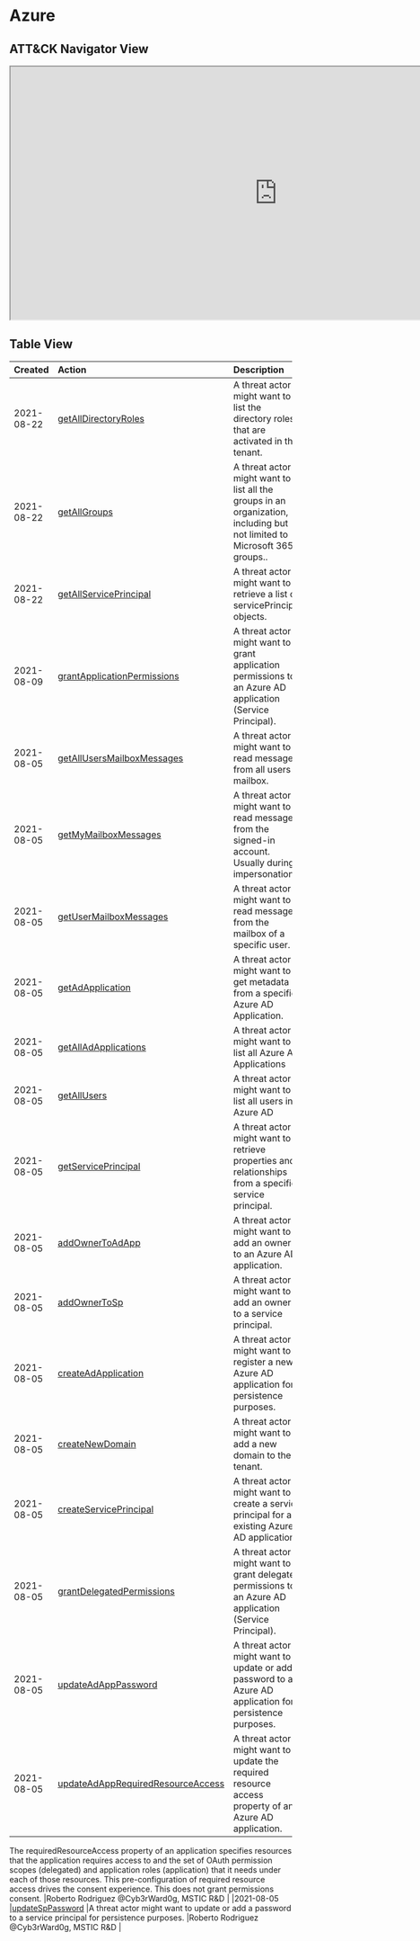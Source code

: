 # Azure

## ATT&CK Navigator View

<iframe src="https://mitre-attack.github.io/attack-navigator/enterprise/#layerURL=https%3A%2F%2Fraw.githubusercontent.com%2FAzure%2FCloud-Katana%2Fmain%2Fdocs%2Fnotebooks%2Fazure%2Fazure.json&tabs=false&selecting_techniques=false" width="950" height="450"></iframe>

## Table View

|Created|Action|Description|Author|
| :---| :---| :---| :---|
|2021-08-22 |[getAllDirectoryRoles](https://cloud-katana.com/notebooks/azure/discovery/getAllDirectoryRoles.html) |A threat actor might want to list the directory roles that are activated in the tenant. |Roberto Rodriguez @Cyb3rWard0g, MSTIC R&D |
|2021-08-22 |[getAllGroups](https://cloud-katana.com/notebooks/azure/discovery/getAllGroups.html) |A threat actor might want to list all the groups in an organization, including but not limited to Microsoft 365 groups.. |Roberto Rodriguez @Cyb3rWard0g, MSTIC R&D |
|2021-08-22 |[getAllServicePrincipal](https://cloud-katana.com/notebooks/azure/discovery/getAllServicePrincipal.html) |A threat actor might want to retrieve a list of servicePrincipal objects. |Roberto Rodriguez @Cyb3rWard0g, MSTIC R&D |
|2021-08-09 |[grantApplicationPermissions](https://cloud-katana.com/notebooks/azure/persistence/grantApplicationPermissions.html) |A threat actor might want to grant application permissions to an Azure AD application (Service Principal). |Roberto Rodriguez @Cyb3rWard0g, MSTIC R&D |
|2021-08-05 |[getAllUsersMailboxMessages](https://cloud-katana.com/notebooks/azure/collection/getAllUsersMailboxMessages.html) |A threat actor might want to read messages from all users mailbox. |Roberto Rodriguez @Cyb3rWard0g, MSTIC R&D |
|2021-08-05 |[getMyMailboxMessages](https://cloud-katana.com/notebooks/azure/collection/getMyMailboxMessages.html) |A threat actor might want to read messages from the signed-in account. Usually during impersonation. |Roberto Rodriguez @Cyb3rWard0g, MSTIC R&D |
|2021-08-05 |[getUserMailboxMessages](https://cloud-katana.com/notebooks/azure/collection/getUserMailboxMessages.html) |A threat actor might want to read messages from the mailbox of a specific user. |Roberto Rodriguez @Cyb3rWard0g, MSTIC R&D |
|2021-08-05 |[getAdApplication](https://cloud-katana.com/notebooks/azure/discovery/getAdApplication.html) |A threat actor might want to get metadata from a specific Azure AD Application. |Roberto Rodriguez @Cyb3rWard0g, MSTIC R&D |
|2021-08-05 |[getAllAdApplications](https://cloud-katana.com/notebooks/azure/discovery/getAllAdApplications.html) |A threat actor might want to list all Azure AD Applications |Roberto Rodriguez @Cyb3rWard0g, MSTIC R&D |
|2021-08-05 |[getAllUsers](https://cloud-katana.com/notebooks/azure/discovery/getAllUsers.html) |A threat actor might want to list all users in Azure AD |Roberto Rodriguez @Cyb3rWard0g, MSTIC R&D |
|2021-08-05 |[getServicePrincipal](https://cloud-katana.com/notebooks/azure/discovery/getServicePrincipal.html) |A threat actor might want to retrieve properties and relationships from a specific service principal. |Roberto Rodriguez @Cyb3rWard0g, MSTIC R&D |
|2021-08-05 |[addOwnerToAdApp](https://cloud-katana.com/notebooks/azure/persistence/addOwnerToAdApp.html) |A threat actor might want to add an owner to an Azure AD application. |Roberto Rodriguez @Cyb3rWard0g, MSTIC R&D |
|2021-08-05 |[addOwnerToSp](https://cloud-katana.com/notebooks/azure/persistence/addOwnerToSp.html) |A threat actor might want to add an owner to a service principal. |Roberto Rodriguez @Cyb3rWard0g, MSTIC R&D |
|2021-08-05 |[createAdApplication](https://cloud-katana.com/notebooks/azure/persistence/createAdApplication.html) |A threat actor might want to register a new Azure AD application for persistence purposes. |Roberto Rodriguez @Cyb3rWard0g, MSTIC R&D |
|2021-08-05 |[createNewDomain](https://cloud-katana.com/notebooks/azure/persistence/createNewDomain.html) |A threat actor might want to add a new domain to the tenant. |Roberto Rodriguez @Cyb3rWard0g, MSTIC R&D |
|2021-08-05 |[createServicePrincipal](https://cloud-katana.com/notebooks/azure/persistence/createServicePrincipal.html) |A threat actor might want to create a service principal for an existing Azure AD application. |Roberto Rodriguez @Cyb3rWard0g, MSTIC R&D |
|2021-08-05 |[grantDelegatedPermissions](https://cloud-katana.com/notebooks/azure/persistence/grantDelegatedPermissions.html) |A threat actor might want to grant delegated permissions to an Azure AD application (Service Principal). |Roberto Rodriguez @Cyb3rWard0g, MSTIC R&D |
|2021-08-05 |[updateAdAppPassword](https://cloud-katana.com/notebooks/azure/persistence/updateAdAppPassword.html) |A threat actor might want to update or add a password to an Azure AD application for persistence purposes. |Roberto Rodriguez @Cyb3rWard0g, MSTIC R&D |
|2021-08-05 |[updateAdAppRequiredResourceAccess](https://cloud-katana.com/notebooks/azure/persistence/updateAdAppRequiredResourceAccess.html) |A threat actor might want to update the required resource access property of an Azure AD application.
The requiredResourceAccess property of an application specifies resources that the application requires access to and the set of OAuth permission scopes (delegated) and application roles (application) that it needs under each of those resources.
This pre-configuration of required resource access drives the consent experience. This does not grant permissions consent. |Roberto Rodriguez @Cyb3rWard0g, MSTIC R&D |
|2021-08-05 |[updateSpPassword](https://cloud-katana.com/notebooks/azure/persistence/updateSpPassword.html) |A threat actor might want to update or add a password to a service principal for persistence purposes. |Roberto Rodriguez @Cyb3rWard0g, MSTIC R&D |
